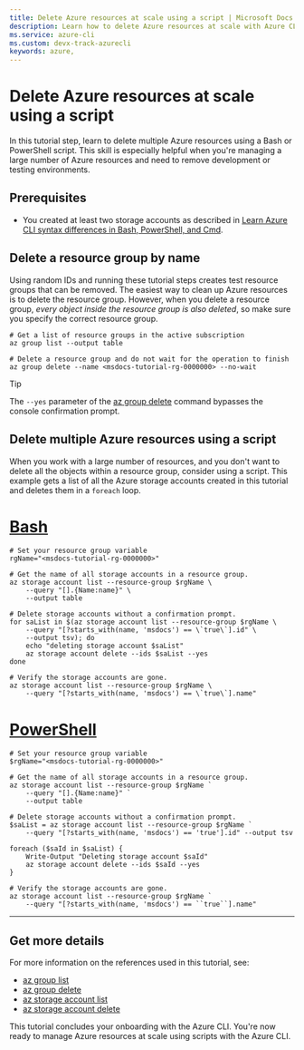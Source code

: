 ```yaml
---
title: Delete Azure resources at scale using a script | Microsoft Docs
description: Learn how to delete Azure resources at scale with Azure CLI using a foreach loop
ms.service: azure-cli
ms.custom: devx-track-azurecli
keywords: azure, 
---
```


# Delete Azure resources at scale using a script

In this tutorial step, learn to delete multiple Azure resources using a Bash or PowerShell script.
This skill is especially helpful when you're managing a large number of Azure resources and need to
remove development or testing environments.

## Prerequisites

- You created at least two storage accounts as described in
  [Learn Azure CLI syntax differences in Bash, PowerShell, and Cmd][01].

## Delete a resource group by name

Using random IDs and running these tutorial steps creates test resource groups that can be removed.
The easiest way to clean up Azure resources is to delete the resource group. However, when you
delete a resource group, _every object inside the resource group is also deleted_, so make sure you
specify the correct resource group.

```azurecli-interactive
# Get a list of resource groups in the active subscription
az group list --output table

# Delete a resource group and do not wait for the operation to finish
az group delete --name <msdocs-tutorial-rg-0000000> --no-wait
```

> [!TIP]
> The `--yes` parameter of the [az group delete][02] command bypasses the console confirmation
> prompt.

## Delete multiple Azure resources using a script

When you work with a large number of resources, and you don't want to delete all the objects within
a resource group, consider using a script. This example gets a list of all the Azure storage
accounts created in this tutorial and deletes them in a `foreach` loop.

# [Bash](#tab/bash)

```azurecli-interactive
# Set your resource group variable
rgName="<msdocs-tutorial-rg-0000000>"

# Get the name of all storage accounts in a resource group.
az storage account list --resource-group $rgName \
    --query "[].{Name:name}" \
    --output table

# Delete storage accounts without a confirmation prompt.
for saList in $(az storage account list --resource-group $rgName \
    --query "[?starts_with(name, 'msdocs') == \`true\`].id" \
    --output tsv); do
    echo "deleting storage account $saList"
    az storage account delete --ids $saList --yes
done

# Verify the storage accounts are gone.
az storage account list --resource-group $rgName \
    --query "[?starts_with(name, 'msdocs') == \`true\`].name"
```

# [PowerShell](#tab/powershell)

```azurecli-interactive
# Set your resource group variable
$rgName="<msdocs-tutorial-rg-0000000>"

# Get the name of all storage accounts in a resource group.
az storage account list --resource-group $rgName `
    --query "[].{Name:name}" `
    --output table

# Delete storage accounts without a confirmation prompt.
$saList = az storage account list --resource-group $rgName `
    --query "[?starts_with(name, 'msdocs') == 'true'].id" --output tsv

foreach ($saId in $saList) {
    Write-Output "Deleting storage account $saId"
    az storage account delete --ids $saId --yes
}

# Verify the storage accounts are gone.
az storage account list --resource-group $rgName `
    --query "[?starts_with(name, 'msdocs') == ``true``].name"
```

---

## Get more details

For more information on the references used in this tutorial, see:

- [az group list][03]
- [az group delete][02]
- [az storage account list][05]
- [az storage account delete][04]

This tutorial concludes your onboarding with the Azure CLI. You're now ready to manage Azure
resources at scale using scripts with the Azure CLI.

<!-- updated link references -->

[01]: ./get-started-tutorial-2-environment-syntax.md
[02]: /cli/azure/group#az-group-delete
[03]: /cli/azure/group#az-group-list
[04]: /cli/azure/storage/account#az-storage-account-delete
[05]: /cli/azure/storage/account#az-storage-account-list
